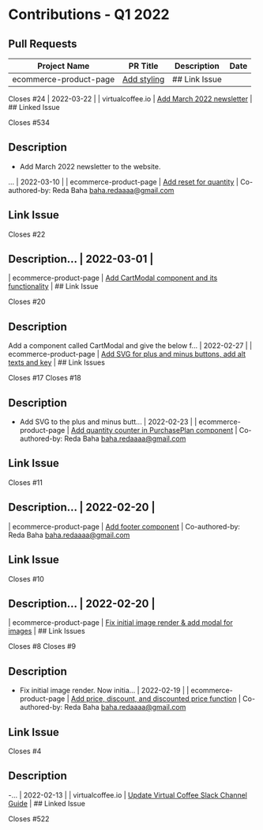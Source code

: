 # Contributions - Q1 2022

## Pull Requests

| Project Name | PR Title | Description | Date |
|---|---|---|---|
| ecommerce-product-page | [Add styling](https://github.com/adiati98/ecommerce-product-page/pull/25) | ## Link Issue  Closes #24  | 2022-03-22 |
| virtualcoffee.io | [Add March 2022 newsletter](https://github.com/Virtual-Coffee/virtualcoffee.io/pull/535) | ## Linked Issue  Closes #534   ## Description  - Add March 2022 newsletter to the website.  ... | 2022-03-10 |
| ecommerce-product-page | [Add reset for quantity](https://github.com/adiati98/ecommerce-product-page/pull/23) | Co-authored-by: Reda Baha <baha.redaaaa@gmail.com>  ## Link Issue  Closes #22   ## Description... | 2022-03-01 |
| ecommerce-product-page | [Add CartModal component and its functionality](https://github.com/adiati98/ecommerce-product-page/pull/21) | ## Link Issue  Closes #20  ## Description Add a component called CartModal and give the below f... | 2022-02-27 |
| ecommerce-product-page | [Add SVG for plus and minus buttons, add alt texts and key](https://github.com/adiati98/ecommerce-product-page/pull/19) | ## Link Issues  Closes #17  Closes #18   ## Description  - Add SVG to the plus and minus butt... | 2022-02-23 |
| ecommerce-product-page | [Add quantity counter in PurchasePlan component](https://github.com/adiati98/ecommerce-product-page/pull/15) | Co-authored-by: Reda Baha <baha.redaaaa@gmail.com>  ## Link Issue  Closes #11   ## Description... | 2022-02-20 |
| ecommerce-product-page | [Add footer component](https://github.com/adiati98/ecommerce-product-page/pull/14) | Co-authored-by: Reda Baha <baha.redaaaa@gmail.com>  ## Link Issue  Closes #10   ## Description... | 2022-02-20 |
| ecommerce-product-page | [Fix initial image render & add modal for images](https://github.com/adiati98/ecommerce-product-page/pull/13) | ## Link Issues  Closes #8  Closes #9   ## Description  - Fix initial image render. Now initia... | 2022-02-19 |
| ecommerce-product-page | [Add price, discount, and discounted price function](https://github.com/adiati98/ecommerce-product-page/pull/5) | Co-authored-by: Reda Baha <baha.redaaaa@gmail.com>  ## Link Issue Closes #4   ## Description -... | 2022-02-13 |
| virtualcoffee.io | [Update Virtual Coffee Slack Channel Guide](https://github.com/Virtual-Coffee/virtualcoffee.io/pull/523) | ## Linked Issue  Closes #522   <!--  If you have a pull request related to a current issue ple... | 2022-02-10 |
| virtualcoffee.io | [February 2022 newsletter](https://github.com/Virtual-Coffee/virtualcoffee.io/pull/520) | ## Linked Issue  Closes #519  <!--  If you have a pull request related to a current issue plea... | 2022-02-01 |
| virtualcoffee.io | [January 2022 newsletter](https://github.com/Virtual-Coffee/virtualcoffee.io/pull/504) | ## Linked Issue  Closes #503   <!--  If you have a pull request related to a current issue ple... | 2022-01-06 |
| podcast-transcripts | [Fix transcripts season 1 episode 0 & 4](https://github.com/Virtual-Coffee/podcast-transcripts/pull/13) | ## Linked Issue  Closes #12   ## Description  - Fix transcript podcast season 1 episode 0 & 4... | 2022-01-04 |
| ecommerce-product-page | [Add styling](https://github.com/adiati98/ecommerce-product-page/pull/25) | ## Link Issue  Closes #24  | 2022-03-22 |
| virtualcoffee.io | [Add March 2022 newsletter](https://github.com/Virtual-Coffee/virtualcoffee.io/pull/535) | ## Linked Issue  Closes #534   ## Description  - Add March 2022 newsletter to the website.  ... | 2022-03-10 |
| ecommerce-product-page | [Add reset for quantity](https://github.com/adiati98/ecommerce-product-page/pull/23) | Co-authored-by: Reda Baha <baha.redaaaa@gmail.com>  ## Link Issue  Closes #22   ## Description... | 2022-03-01 |
| ecommerce-product-page | [Add CartModal component and its functionality](https://github.com/adiati98/ecommerce-product-page/pull/21) | ## Link Issue  Closes #20  ## Description Add a component called CartModal and give the below f... | 2022-02-27 |
| ecommerce-product-page | [Add SVG for plus and minus buttons, add alt texts and key](https://github.com/adiati98/ecommerce-product-page/pull/19) | ## Link Issues  Closes #17  Closes #18   ## Description  - Add SVG to the plus and minus butt... | 2022-02-23 |
| ecommerce-product-page | [Add quantity counter in PurchasePlan component](https://github.com/adiati98/ecommerce-product-page/pull/15) | Co-authored-by: Reda Baha <baha.redaaaa@gmail.com>  ## Link Issue  Closes #11   ## Description... | 2022-02-20 |
| ecommerce-product-page | [Add footer component](https://github.com/adiati98/ecommerce-product-page/pull/14) | Co-authored-by: Reda Baha <baha.redaaaa@gmail.com>  ## Link Issue  Closes #10   ## Description... | 2022-02-20 |
| ecommerce-product-page | [Fix initial image render & add modal for images](https://github.com/adiati98/ecommerce-product-page/pull/13) | ## Link Issues  Closes #8  Closes #9   ## Description  - Fix initial image render. Now initia... | 2022-02-19 |
| ecommerce-product-page | [Add price, discount, and discounted price function](https://github.com/adiati98/ecommerce-product-page/pull/5) | Co-authored-by: Reda Baha <baha.redaaaa@gmail.com>  ## Link Issue Closes #4   ## Description -... | 2022-02-13 |
| virtualcoffee.io | [Update Virtual Coffee Slack Channel Guide](https://github.com/Virtual-Coffee/virtualcoffee.io/pull/523) | ## Linked Issue  Closes #522   <!--  If you have a pull request related to a current issue ple... | 2022-02-10 |
| virtualcoffee.io | [February 2022 newsletter](https://github.com/Virtual-Coffee/virtualcoffee.io/pull/520) | ## Linked Issue  Closes #519  <!--  If you have a pull request related to a current issue plea... | 2022-02-01 |
| virtualcoffee.io | [January 2022 newsletter](https://github.com/Virtual-Coffee/virtualcoffee.io/pull/504) | ## Linked Issue  Closes #503   <!--  If you have a pull request related to a current issue ple... | 2022-01-06 |
| podcast-transcripts | [Fix transcripts season 1 episode 0 & 4](https://github.com/Virtual-Coffee/podcast-transcripts/pull/13) | ## Linked Issue  Closes #12   ## Description  - Fix transcript podcast season 1 episode 0 & 4... | 2022-01-04 |
| ecommerce-product-page | [Add styling](https://github.com/adiati98/ecommerce-product-page/pull/25) | ## Link Issue  Closes #24  | 2022-03-22 |
| virtualcoffee.io | [Add March 2022 newsletter](https://github.com/Virtual-Coffee/virtualcoffee.io/pull/535) | ## Linked Issue  Closes #534   ## Description  - Add March 2022 newsletter to the website.  ... | 2022-03-10 |
| ecommerce-product-page | [Add reset for quantity](https://github.com/adiati98/ecommerce-product-page/pull/23) | Co-authored-by: Reda Baha <baha.redaaaa@gmail.com>  ## Link Issue  Closes #22   ## Description... | 2022-03-01 |
| ecommerce-product-page | [Add CartModal component and its functionality](https://github.com/adiati98/ecommerce-product-page/pull/21) | ## Link Issue  Closes #20  ## Description Add a component called CartModal and give the below f... | 2022-02-27 |
| ecommerce-product-page | [Add SVG for plus and minus buttons, add alt texts and key](https://github.com/adiati98/ecommerce-product-page/pull/19) | ## Link Issues  Closes #17  Closes #18   ## Description  - Add SVG to the plus and minus butt... | 2022-02-23 |
| ecommerce-product-page | [Add quantity counter in PurchasePlan component](https://github.com/adiati98/ecommerce-product-page/pull/15) | Co-authored-by: Reda Baha <baha.redaaaa@gmail.com>  ## Link Issue  Closes #11   ## Description... | 2022-02-20 |
| ecommerce-product-page | [Add footer component](https://github.com/adiati98/ecommerce-product-page/pull/14) | Co-authored-by: Reda Baha <baha.redaaaa@gmail.com>  ## Link Issue  Closes #10   ## Description... | 2022-02-20 |
| ecommerce-product-page | [Fix initial image render & add modal for images](https://github.com/adiati98/ecommerce-product-page/pull/13) | ## Link Issues  Closes #8  Closes #9   ## Description  - Fix initial image render. Now initia... | 2022-02-19 |
| ecommerce-product-page | [Add price, discount, and discounted price function](https://github.com/adiati98/ecommerce-product-page/pull/5) | Co-authored-by: Reda Baha <baha.redaaaa@gmail.com>  ## Link Issue Closes #4   ## Description -... | 2022-02-13 |
| virtualcoffee.io | [Update Virtual Coffee Slack Channel Guide](https://github.com/Virtual-Coffee/virtualcoffee.io/pull/523) | ## Linked Issue  Closes #522   <!--  If you have a pull request related to a current issue ple... | 2022-02-10 |
| virtualcoffee.io | [February 2022 newsletter](https://github.com/Virtual-Coffee/virtualcoffee.io/pull/520) | ## Linked Issue  Closes #519  <!--  If you have a pull request related to a current issue plea... | 2022-02-01 |
| virtualcoffee.io | [January 2022 newsletter](https://github.com/Virtual-Coffee/virtualcoffee.io/pull/504) | ## Linked Issue  Closes #503   <!--  If you have a pull request related to a current issue ple... | 2022-01-06 |
| podcast-transcripts | [Fix transcripts season 1 episode 0 & 4](https://github.com/Virtual-Coffee/podcast-transcripts/pull/13) | ## Linked Issue  Closes #12   ## Description  - Fix transcript podcast season 1 episode 0 & 4... | 2022-01-04 |
| ecommerce-product-page | [Add styling](https://github.com/adiati98/ecommerce-product-page/pull/25) | ## Link Issue  Closes #24  | 2022-03-22 |
| virtualcoffee.io | [Add March 2022 newsletter](https://github.com/Virtual-Coffee/virtualcoffee.io/pull/535) | ## Linked Issue  Closes #534   ## Description  - Add March 2022 newsletter to the website.  ... | 2022-03-10 |
| ecommerce-product-page | [Add reset for quantity](https://github.com/adiati98/ecommerce-product-page/pull/23) | Co-authored-by: Reda Baha <baha.redaaaa@gmail.com>  ## Link Issue  Closes #22   ## Description... | 2022-03-01 |
| ecommerce-product-page | [Add CartModal component and its functionality](https://github.com/adiati98/ecommerce-product-page/pull/21) | ## Link Issue  Closes #20  ## Description Add a component called CartModal and give the below f... | 2022-02-27 |
| ecommerce-product-page | [Add SVG for plus and minus buttons, add alt texts and key](https://github.com/adiati98/ecommerce-product-page/pull/19) | ## Link Issues  Closes #17  Closes #18   ## Description  - Add SVG to the plus and minus butt... | 2022-02-23 |
| ecommerce-product-page | [Add quantity counter in PurchasePlan component](https://github.com/adiati98/ecommerce-product-page/pull/15) | Co-authored-by: Reda Baha <baha.redaaaa@gmail.com>  ## Link Issue  Closes #11   ## Description... | 2022-02-20 |
| ecommerce-product-page | [Add footer component](https://github.com/adiati98/ecommerce-product-page/pull/14) | Co-authored-by: Reda Baha <baha.redaaaa@gmail.com>  ## Link Issue  Closes #10   ## Description... | 2022-02-20 |
| ecommerce-product-page | [Fix initial image render & add modal for images](https://github.com/adiati98/ecommerce-product-page/pull/13) | ## Link Issues  Closes #8  Closes #9   ## Description  - Fix initial image render. Now initia... | 2022-02-19 |
| ecommerce-product-page | [Add price, discount, and discounted price function](https://github.com/adiati98/ecommerce-product-page/pull/5) | Co-authored-by: Reda Baha <baha.redaaaa@gmail.com>  ## Link Issue Closes #4   ## Description -... | 2022-02-13 |
| virtualcoffee.io | [Update Virtual Coffee Slack Channel Guide](https://github.com/Virtual-Coffee/virtualcoffee.io/pull/523) | ## Linked Issue  Closes #522   <!--  If you have a pull request related to a current issue ple... | 2022-02-10 |
| virtualcoffee.io | [February 2022 newsletter](https://github.com/Virtual-Coffee/virtualcoffee.io/pull/520) | ## Linked Issue  Closes #519  <!--  If you have a pull request related to a current issue plea... | 2022-02-01 |
| virtualcoffee.io | [January 2022 newsletter](https://github.com/Virtual-Coffee/virtualcoffee.io/pull/504) | ## Linked Issue  Closes #503   <!--  If you have a pull request related to a current issue ple... | 2022-01-06 |
| podcast-transcripts | [Fix transcripts season 1 episode 0 & 4](https://github.com/Virtual-Coffee/podcast-transcripts/pull/13) | ## Linked Issue  Closes #12   ## Description  - Fix transcript podcast season 1 episode 0 & 4... | 2022-01-04 |
| ecommerce-product-page | [Add styling](https://github.com/adiati98/ecommerce-product-page/pull/25) | ## Link Issue  Closes #24  | 2022-03-22 |
| virtualcoffee.io | [Add March 2022 newsletter](https://github.com/Virtual-Coffee/virtualcoffee.io/pull/535) | ## Linked Issue  Closes #534   ## Description  - Add March 2022 newsletter to the website.  ... | 2022-03-10 |
| ecommerce-product-page | [Add reset for quantity](https://github.com/adiati98/ecommerce-product-page/pull/23) | Co-authored-by: Reda Baha <baha.redaaaa@gmail.com>  ## Link Issue  Closes #22   ## Description... | 2022-03-01 |
| ecommerce-product-page | [Add CartModal component and its functionality](https://github.com/adiati98/ecommerce-product-page/pull/21) | ## Link Issue  Closes #20  ## Description Add a component called CartModal and give the below f... | 2022-02-27 |
| ecommerce-product-page | [Add SVG for plus and minus buttons, add alt texts and key](https://github.com/adiati98/ecommerce-product-page/pull/19) | ## Link Issues  Closes #17  Closes #18   ## Description  - Add SVG to the plus and minus butt... | 2022-02-23 |
| ecommerce-product-page | [Add quantity counter in PurchasePlan component](https://github.com/adiati98/ecommerce-product-page/pull/15) | Co-authored-by: Reda Baha <baha.redaaaa@gmail.com>  ## Link Issue  Closes #11   ## Description... | 2022-02-20 |
| ecommerce-product-page | [Add footer component](https://github.com/adiati98/ecommerce-product-page/pull/14) | Co-authored-by: Reda Baha <baha.redaaaa@gmail.com>  ## Link Issue  Closes #10   ## Description... | 2022-02-20 |
| ecommerce-product-page | [Fix initial image render & add modal for images](https://github.com/adiati98/ecommerce-product-page/pull/13) | ## Link Issues  Closes #8  Closes #9   ## Description  - Fix initial image render. Now initia... | 2022-02-19 |
| ecommerce-product-page | [Add price, discount, and discounted price function](https://github.com/adiati98/ecommerce-product-page/pull/5) | Co-authored-by: Reda Baha <baha.redaaaa@gmail.com>  ## Link Issue Closes #4   ## Description -... | 2022-02-13 |
| virtualcoffee.io | [Update Virtual Coffee Slack Channel Guide](https://github.com/Virtual-Coffee/virtualcoffee.io/pull/523) | ## Linked Issue  Closes #522   <!--  If you have a pull request related to a current issue ple... | 2022-02-10 |
| virtualcoffee.io | [February 2022 newsletter](https://github.com/Virtual-Coffee/virtualcoffee.io/pull/520) | ## Linked Issue  Closes #519  <!--  If you have a pull request related to a current issue plea... | 2022-02-01 |
| virtualcoffee.io | [January 2022 newsletter](https://github.com/Virtual-Coffee/virtualcoffee.io/pull/504) | ## Linked Issue  Closes #503   <!--  If you have a pull request related to a current issue ple... | 2022-01-06 |
| podcast-transcripts | [Fix transcripts season 1 episode 0 & 4](https://github.com/Virtual-Coffee/podcast-transcripts/pull/13) | ## Linked Issue  Closes #12   ## Description  - Fix transcript podcast season 1 episode 0 & 4... | 2022-01-04 |
| ecommerce-product-page | [Add styling](https://github.com/adiati98/ecommerce-product-page/pull/25) | ## Link Issue  Closes #24  | 2022-03-22 |
| virtualcoffee.io | [Add March 2022 newsletter](https://github.com/Virtual-Coffee/virtualcoffee.io/pull/535) | ## Linked Issue  Closes #534   ## Description  - Add March 2022 newsletter to the website.  ... | 2022-03-10 |
| ecommerce-product-page | [Add reset for quantity](https://github.com/adiati98/ecommerce-product-page/pull/23) | Co-authored-by: Reda Baha <baha.redaaaa@gmail.com>  ## Link Issue  Closes #22   ## Description... | 2022-03-01 |
| ecommerce-product-page | [Add CartModal component and its functionality](https://github.com/adiati98/ecommerce-product-page/pull/21) | ## Link Issue  Closes #20  ## Description Add a component called CartModal and give the below f... | 2022-02-27 |
| ecommerce-product-page | [Add SVG for plus and minus buttons, add alt texts and key](https://github.com/adiati98/ecommerce-product-page/pull/19) | ## Link Issues  Closes #17  Closes #18   ## Description  - Add SVG to the plus and minus butt... | 2022-02-23 |
| ecommerce-product-page | [Add quantity counter in PurchasePlan component](https://github.com/adiati98/ecommerce-product-page/pull/15) | Co-authored-by: Reda Baha <baha.redaaaa@gmail.com>  ## Link Issue  Closes #11   ## Description... | 2022-02-20 |
| ecommerce-product-page | [Add footer component](https://github.com/adiati98/ecommerce-product-page/pull/14) | Co-authored-by: Reda Baha <baha.redaaaa@gmail.com>  ## Link Issue  Closes #10   ## Description... | 2022-02-20 |
| ecommerce-product-page | [Fix initial image render & add modal for images](https://github.com/adiati98/ecommerce-product-page/pull/13) | ## Link Issues  Closes #8  Closes #9   ## Description  - Fix initial image render. Now initia... | 2022-02-19 |
| ecommerce-product-page | [Add price, discount, and discounted price function](https://github.com/adiati98/ecommerce-product-page/pull/5) | Co-authored-by: Reda Baha <baha.redaaaa@gmail.com>  ## Link Issue Closes #4   ## Description -... | 2022-02-13 |
| virtualcoffee.io | [Update Virtual Coffee Slack Channel Guide](https://github.com/Virtual-Coffee/virtualcoffee.io/pull/523) | ## Linked Issue  Closes #522   <!--  If you have a pull request related to a current issue ple... | 2022-02-10 |
| virtualcoffee.io | [February 2022 newsletter](https://github.com/Virtual-Coffee/virtualcoffee.io/pull/520) | ## Linked Issue  Closes #519  <!--  If you have a pull request related to a current issue plea... | 2022-02-01 |
| virtualcoffee.io | [January 2022 newsletter](https://github.com/Virtual-Coffee/virtualcoffee.io/pull/504) | ## Linked Issue  Closes #503   <!--  If you have a pull request related to a current issue ple... | 2022-01-06 |
| podcast-transcripts | [Fix transcripts season 1 episode 0 & 4](https://github.com/Virtual-Coffee/podcast-transcripts/pull/13) | ## Linked Issue  Closes #12   ## Description  - Fix transcript podcast season 1 episode 0 & 4... | 2022-01-04 |
| ecommerce-product-page | [Add styling](https://github.com/adiati98/ecommerce-product-page/pull/25) | ## Link Issue  Closes #24  | 2022-03-22 |
| virtualcoffee.io | [Add March 2022 newsletter](https://github.com/Virtual-Coffee/virtualcoffee.io/pull/535) | ## Linked Issue  Closes #534   ## Description  - Add March 2022 newsletter to the website.  ... | 2022-03-10 |
| ecommerce-product-page | [Add reset for quantity](https://github.com/adiati98/ecommerce-product-page/pull/23) | Co-authored-by: Reda Baha <baha.redaaaa@gmail.com>  ## Link Issue  Closes #22   ## Description... | 2022-03-01 |
| ecommerce-product-page | [Add CartModal component and its functionality](https://github.com/adiati98/ecommerce-product-page/pull/21) | ## Link Issue  Closes #20  ## Description Add a component called CartModal and give the below f... | 2022-02-27 |
| ecommerce-product-page | [Add SVG for plus and minus buttons, add alt texts and key](https://github.com/adiati98/ecommerce-product-page/pull/19) | ## Link Issues  Closes #17  Closes #18   ## Description  - Add SVG to the plus and minus butt... | 2022-02-23 |
| ecommerce-product-page | [Add quantity counter in PurchasePlan component](https://github.com/adiati98/ecommerce-product-page/pull/15) | Co-authored-by: Reda Baha <baha.redaaaa@gmail.com>  ## Link Issue  Closes #11   ## Description... | 2022-02-20 |
| ecommerce-product-page | [Add footer component](https://github.com/adiati98/ecommerce-product-page/pull/14) | Co-authored-by: Reda Baha <baha.redaaaa@gmail.com>  ## Link Issue  Closes #10   ## Description... | 2022-02-20 |
| ecommerce-product-page | [Fix initial image render & add modal for images](https://github.com/adiati98/ecommerce-product-page/pull/13) | ## Link Issues  Closes #8  Closes #9   ## Description  - Fix initial image render. Now initia... | 2022-02-19 |
| ecommerce-product-page | [Add price, discount, and discounted price function](https://github.com/adiati98/ecommerce-product-page/pull/5) | Co-authored-by: Reda Baha <baha.redaaaa@gmail.com>  ## Link Issue Closes #4   ## Description -... | 2022-02-13 |
| virtualcoffee.io | [Update Virtual Coffee Slack Channel Guide](https://github.com/Virtual-Coffee/virtualcoffee.io/pull/523) | ## Linked Issue  Closes #522   <!--  If you have a pull request related to a current issue ple... | 2022-02-10 |
| virtualcoffee.io | [February 2022 newsletter](https://github.com/Virtual-Coffee/virtualcoffee.io/pull/520) | ## Linked Issue  Closes #519  <!--  If you have a pull request related to a current issue plea... | 2022-02-01 |
| virtualcoffee.io | [January 2022 newsletter](https://github.com/Virtual-Coffee/virtualcoffee.io/pull/504) | ## Linked Issue  Closes #503   <!--  If you have a pull request related to a current issue ple... | 2022-01-06 |
| podcast-transcripts | [Fix transcripts season 1 episode 0 & 4](https://github.com/Virtual-Coffee/podcast-transcripts/pull/13) | ## Linked Issue  Closes #12   ## Description  - Fix transcript podcast season 1 episode 0 & 4... | 2022-01-04 |

## Issues

| Project Name | PR Title | Description | Date |
|---|---|---|---|
| ecommerce-product-page | [Add styling for the app](https://github.com/adiati98/ecommerce-product-page/issues/24) | ## Acceptance Criteria  - Style the app according to the design.  ## Screenshots ![active-state... | 2022-03-22 |
| support | [Please invite me to the GitHub Community Organization](https://github.com/EddieHubCommunity/support/issues/3722) | ### Name  Ayu Adiati  ### Discord Username (if applicable)  _No response_  ### Additional Context  I... | 2022-03-16 |
| virtualcoffee.io | [Add March 2022 newsletter to site](https://github.com/Virtual-Coffee/virtualcoffee.io/issues/534) | ## Issue Context Every month, we try to get the newsletter up on the site within a week of sending ... | 2022-03-09 |
| ecommerce-product-page | [[Bug] — Deleting the data from the cart should reset the quantity counter as well](https://github.com/adiati98/ecommerce-product-page/issues/22) | ## Issue Description  When the user clicks the delete button in the cart, the purchased data is re... | 2022-02-27 |
| ecommerce-product-page | [Add cart modal](https://github.com/adiati98/ecommerce-product-page/issues/20) | ## Acceptance Criteria  - When the user clicks the chart icon on the navbar, a modal of cart conta... | 2022-02-25 |
| ecommerce-product-page | [Add key prop and alt texts to the product images ](https://github.com/adiati98/ecommerce-product-page/issues/18) | ## Problems  - The product images currently have no alt texts. - There is a warning on the browse... | 2022-02-23 |
| ecommerce-product-page | [Apply plus and minus SVG to the buttons of the quantity counter](https://github.com/adiati98/ecommerce-product-page/issues/17) | - According to the design, we should apply the plus and minus SVG to the quantity counter buttons. ... | 2022-02-23 |
| ecommerce-product-page | [Add close button and arrows for slide to the image modal](https://github.com/adiati98/ecommerce-product-page/issues/12) | ## Acceptance Criteria  - Image modal will have an X button to close. - Image modal needs to have... | 2022-02-19 |
| ecommerce-product-page | [Add modal for images](https://github.com/adiati98/ecommerce-product-page/issues/9) | ## Acceptance Criteria  - When the user clicks on the big image at the `ProductPage`, a modal with... | 2022-02-18 |
| ecommerce-product-page | [Initial state image is not rendered](https://github.com/adiati98/ecommerce-product-page/issues/8) | ## Issue Description  At first render, `product1` should be rendered as the initial state. Instea... | 2022-02-18 |
| ecommerce-product-page | [Add price and discount to ProductDetail ](https://github.com/adiati98/ecommerce-product-page/issues/4) | ## Acceptance Criteria - Show price, discount, and discounted price to the page.  ### Notes: - C... | 2022-02-13 |
| virtualcoffee.io | [Update Virtual Coffee Slack Channel Guide](https://github.com/Virtual-Coffee/virtualcoffee.io/issues/522) | ### Is there an existing issue for this?  - [X] I have searched the existing issues  ### Type of Cha... | 2022-02-10 |
| virtualcoffee.io | [Add February 2022 newsletter to site](https://github.com/Virtual-Coffee/virtualcoffee.io/issues/519) | ## Issue Context  Every month, we try to get the newsletter up on the site within a week of sendin... | 2022-02-01 |
| virtualcoffee.io | [Add January 2022 newsletter to site](https://github.com/Virtual-Coffee/virtualcoffee.io/issues/503) | ## Issue Context  Every month, we try to get the newsletter up on the site within a week of sendin... | 2022-01-05 |
| podcast-transcripts | [Fix transcript season 1 episode 0 and 4 ](https://github.com/Virtual-Coffee/podcast-transcripts/issues/12) | ## Issue Context  We need to fix the transcripts to be consistent by following the guidelines. | 2022-01-04 |
| ecommerce-product-page | [Add styling for the app](https://github.com/adiati98/ecommerce-product-page/issues/24) | ## Acceptance Criteria  - Style the app according to the design.  ## Screenshots ![active-state... | 2022-03-22 |
| support | [Please invite me to the GitHub Community Organization](https://github.com/EddieHubCommunity/support/issues/3722) | ### Name  Ayu Adiati  ### Discord Username (if applicable)  _No response_  ### Additional Context  I... | 2022-03-16 |
| virtualcoffee.io | [Add March 2022 newsletter to site](https://github.com/Virtual-Coffee/virtualcoffee.io/issues/534) | ## Issue Context Every month, we try to get the newsletter up on the site within a week of sending ... | 2022-03-09 |
| ecommerce-product-page | [[Bug] — Deleting the data from the cart should reset the quantity counter as well](https://github.com/adiati98/ecommerce-product-page/issues/22) | ## Issue Description  When the user clicks the delete button in the cart, the purchased data is re... | 2022-02-27 |
| ecommerce-product-page | [Add cart modal](https://github.com/adiati98/ecommerce-product-page/issues/20) | ## Acceptance Criteria  - When the user clicks the chart icon on the navbar, a modal of cart conta... | 2022-02-25 |
| ecommerce-product-page | [Add key prop and alt texts to the product images ](https://github.com/adiati98/ecommerce-product-page/issues/18) | ## Problems  - The product images currently have no alt texts. - There is a warning on the browse... | 2022-02-23 |
| ecommerce-product-page | [Apply plus and minus SVG to the buttons of the quantity counter](https://github.com/adiati98/ecommerce-product-page/issues/17) | - According to the design, we should apply the plus and minus SVG to the quantity counter buttons. ... | 2022-02-23 |
| ecommerce-product-page | [Add close button and arrows for slide to the image modal](https://github.com/adiati98/ecommerce-product-page/issues/12) | ## Acceptance Criteria  - Image modal will have an X button to close. - Image modal needs to have... | 2022-02-19 |
| ecommerce-product-page | [Add modal for images](https://github.com/adiati98/ecommerce-product-page/issues/9) | ## Acceptance Criteria  - When the user clicks on the big image at the `ProductPage`, a modal with... | 2022-02-18 |
| ecommerce-product-page | [Initial state image is not rendered](https://github.com/adiati98/ecommerce-product-page/issues/8) | ## Issue Description  At first render, `product1` should be rendered as the initial state. Instea... | 2022-02-18 |
| ecommerce-product-page | [Add price and discount to ProductDetail ](https://github.com/adiati98/ecommerce-product-page/issues/4) | ## Acceptance Criteria - Show price, discount, and discounted price to the page.  ### Notes: - C... | 2022-02-13 |
| virtualcoffee.io | [Update Virtual Coffee Slack Channel Guide](https://github.com/Virtual-Coffee/virtualcoffee.io/issues/522) | ### Is there an existing issue for this?  - [X] I have searched the existing issues  ### Type of Cha... | 2022-02-10 |
| virtualcoffee.io | [Add February 2022 newsletter to site](https://github.com/Virtual-Coffee/virtualcoffee.io/issues/519) | ## Issue Context  Every month, we try to get the newsletter up on the site within a week of sendin... | 2022-02-01 |
| virtualcoffee.io | [Add January 2022 newsletter to site](https://github.com/Virtual-Coffee/virtualcoffee.io/issues/503) | ## Issue Context  Every month, we try to get the newsletter up on the site within a week of sendin... | 2022-01-05 |
| podcast-transcripts | [Fix transcript season 1 episode 0 and 4 ](https://github.com/Virtual-Coffee/podcast-transcripts/issues/12) | ## Issue Context  We need to fix the transcripts to be consistent by following the guidelines. | 2022-01-04 |
| ecommerce-product-page | [Add styling for the app](https://github.com/adiati98/ecommerce-product-page/issues/24) | ## Acceptance Criteria  - Style the app according to the design.  ## Screenshots ![active-state... | 2022-03-22 |
| support | [Please invite me to the GitHub Community Organization](https://github.com/EddieHubCommunity/support/issues/3722) | ### Name  Ayu Adiati  ### Discord Username (if applicable)  _No response_  ### Additional Context  I... | 2022-03-16 |
| virtualcoffee.io | [Add March 2022 newsletter to site](https://github.com/Virtual-Coffee/virtualcoffee.io/issues/534) | ## Issue Context Every month, we try to get the newsletter up on the site within a week of sending ... | 2022-03-09 |
| ecommerce-product-page | [[Bug] — Deleting the data from the cart should reset the quantity counter as well](https://github.com/adiati98/ecommerce-product-page/issues/22) | ## Issue Description  When the user clicks the delete button in the cart, the purchased data is re... | 2022-02-27 |
| ecommerce-product-page | [Add cart modal](https://github.com/adiati98/ecommerce-product-page/issues/20) | ## Acceptance Criteria  - When the user clicks the chart icon on the navbar, a modal of cart conta... | 2022-02-25 |
| ecommerce-product-page | [Add key prop and alt texts to the product images ](https://github.com/adiati98/ecommerce-product-page/issues/18) | ## Problems  - The product images currently have no alt texts. - There is a warning on the browse... | 2022-02-23 |
| ecommerce-product-page | [Apply plus and minus SVG to the buttons of the quantity counter](https://github.com/adiati98/ecommerce-product-page/issues/17) | - According to the design, we should apply the plus and minus SVG to the quantity counter buttons. ... | 2022-02-23 |
| ecommerce-product-page | [Add close button and arrows for slide to the image modal](https://github.com/adiati98/ecommerce-product-page/issues/12) | ## Acceptance Criteria  - Image modal will have an X button to close. - Image modal needs to have... | 2022-02-19 |
| ecommerce-product-page | [Add modal for images](https://github.com/adiati98/ecommerce-product-page/issues/9) | ## Acceptance Criteria  - When the user clicks on the big image at the `ProductPage`, a modal with... | 2022-02-18 |
| ecommerce-product-page | [Initial state image is not rendered](https://github.com/adiati98/ecommerce-product-page/issues/8) | ## Issue Description  At first render, `product1` should be rendered as the initial state. Instea... | 2022-02-18 |
| ecommerce-product-page | [Add price and discount to ProductDetail ](https://github.com/adiati98/ecommerce-product-page/issues/4) | ## Acceptance Criteria - Show price, discount, and discounted price to the page.  ### Notes: - C... | 2022-02-13 |
| virtualcoffee.io | [Update Virtual Coffee Slack Channel Guide](https://github.com/Virtual-Coffee/virtualcoffee.io/issues/522) | ### Is there an existing issue for this?  - [X] I have searched the existing issues  ### Type of Cha... | 2022-02-10 |
| virtualcoffee.io | [Add February 2022 newsletter to site](https://github.com/Virtual-Coffee/virtualcoffee.io/issues/519) | ## Issue Context  Every month, we try to get the newsletter up on the site within a week of sendin... | 2022-02-01 |
| virtualcoffee.io | [Add January 2022 newsletter to site](https://github.com/Virtual-Coffee/virtualcoffee.io/issues/503) | ## Issue Context  Every month, we try to get the newsletter up on the site within a week of sendin... | 2022-01-05 |
| podcast-transcripts | [Fix transcript season 1 episode 0 and 4 ](https://github.com/Virtual-Coffee/podcast-transcripts/issues/12) | ## Issue Context  We need to fix the transcripts to be consistent by following the guidelines. | 2022-01-04 |
| ecommerce-product-page | [Add styling for the app](https://github.com/adiati98/ecommerce-product-page/issues/24) | ## Acceptance Criteria  - Style the app according to the design.  ## Screenshots ![active-state... | 2022-03-22 |
| support | [Please invite me to the GitHub Community Organization](https://github.com/EddieHubCommunity/support/issues/3722) | ### Name  Ayu Adiati  ### Discord Username (if applicable)  _No response_  ### Additional Context  I... | 2022-03-16 |
| virtualcoffee.io | [Add March 2022 newsletter to site](https://github.com/Virtual-Coffee/virtualcoffee.io/issues/534) | ## Issue Context Every month, we try to get the newsletter up on the site within a week of sending ... | 2022-03-09 |
| ecommerce-product-page | [[Bug] — Deleting the data from the cart should reset the quantity counter as well](https://github.com/adiati98/ecommerce-product-page/issues/22) | ## Issue Description  When the user clicks the delete button in the cart, the purchased data is re... | 2022-02-27 |
| ecommerce-product-page | [Add cart modal](https://github.com/adiati98/ecommerce-product-page/issues/20) | ## Acceptance Criteria  - When the user clicks the chart icon on the navbar, a modal of cart conta... | 2022-02-25 |
| ecommerce-product-page | [Add key prop and alt texts to the product images ](https://github.com/adiati98/ecommerce-product-page/issues/18) | ## Problems  - The product images currently have no alt texts. - There is a warning on the browse... | 2022-02-23 |
| ecommerce-product-page | [Apply plus and minus SVG to the buttons of the quantity counter](https://github.com/adiati98/ecommerce-product-page/issues/17) | - According to the design, we should apply the plus and minus SVG to the quantity counter buttons. ... | 2022-02-23 |
| ecommerce-product-page | [Add close button and arrows for slide to the image modal](https://github.com/adiati98/ecommerce-product-page/issues/12) | ## Acceptance Criteria  - Image modal will have an X button to close. - Image modal needs to have... | 2022-02-19 |
| ecommerce-product-page | [Add modal for images](https://github.com/adiati98/ecommerce-product-page/issues/9) | ## Acceptance Criteria  - When the user clicks on the big image at the `ProductPage`, a modal with... | 2022-02-18 |
| ecommerce-product-page | [Initial state image is not rendered](https://github.com/adiati98/ecommerce-product-page/issues/8) | ## Issue Description  At first render, `product1` should be rendered as the initial state. Instea... | 2022-02-18 |
| ecommerce-product-page | [Add price and discount to ProductDetail ](https://github.com/adiati98/ecommerce-product-page/issues/4) | ## Acceptance Criteria - Show price, discount, and discounted price to the page.  ### Notes: - C... | 2022-02-13 |
| virtualcoffee.io | [Update Virtual Coffee Slack Channel Guide](https://github.com/Virtual-Coffee/virtualcoffee.io/issues/522) | ### Is there an existing issue for this?  - [X] I have searched the existing issues  ### Type of Cha... | 2022-02-10 |
| virtualcoffee.io | [Add February 2022 newsletter to site](https://github.com/Virtual-Coffee/virtualcoffee.io/issues/519) | ## Issue Context  Every month, we try to get the newsletter up on the site within a week of sendin... | 2022-02-01 |
| virtualcoffee.io | [Add January 2022 newsletter to site](https://github.com/Virtual-Coffee/virtualcoffee.io/issues/503) | ## Issue Context  Every month, we try to get the newsletter up on the site within a week of sendin... | 2022-01-05 |
| podcast-transcripts | [Fix transcript season 1 episode 0 and 4 ](https://github.com/Virtual-Coffee/podcast-transcripts/issues/12) | ## Issue Context  We need to fix the transcripts to be consistent by following the guidelines. | 2022-01-04 |
| ecommerce-product-page | [Add styling for the app](https://github.com/adiati98/ecommerce-product-page/issues/24) | ## Acceptance Criteria  - Style the app according to the design.  ## Screenshots ![active-state... | 2022-03-22 |
| support | [Please invite me to the GitHub Community Organization](https://github.com/EddieHubCommunity/support/issues/3722) | ### Name  Ayu Adiati  ### Discord Username (if applicable)  _No response_  ### Additional Context  I... | 2022-03-16 |
| virtualcoffee.io | [Add March 2022 newsletter to site](https://github.com/Virtual-Coffee/virtualcoffee.io/issues/534) | ## Issue Context Every month, we try to get the newsletter up on the site within a week of sending ... | 2022-03-09 |
| ecommerce-product-page | [[Bug] — Deleting the data from the cart should reset the quantity counter as well](https://github.com/adiati98/ecommerce-product-page/issues/22) | ## Issue Description  When the user clicks the delete button in the cart, the purchased data is re... | 2022-02-27 |
| ecommerce-product-page | [Add cart modal](https://github.com/adiati98/ecommerce-product-page/issues/20) | ## Acceptance Criteria  - When the user clicks the chart icon on the navbar, a modal of cart conta... | 2022-02-25 |
| ecommerce-product-page | [Add key prop and alt texts to the product images ](https://github.com/adiati98/ecommerce-product-page/issues/18) | ## Problems  - The product images currently have no alt texts. - There is a warning on the browse... | 2022-02-23 |
| ecommerce-product-page | [Apply plus and minus SVG to the buttons of the quantity counter](https://github.com/adiati98/ecommerce-product-page/issues/17) | - According to the design, we should apply the plus and minus SVG to the quantity counter buttons. ... | 2022-02-23 |
| ecommerce-product-page | [Add close button and arrows for slide to the image modal](https://github.com/adiati98/ecommerce-product-page/issues/12) | ## Acceptance Criteria  - Image modal will have an X button to close. - Image modal needs to have... | 2022-02-19 |
| ecommerce-product-page | [Add modal for images](https://github.com/adiati98/ecommerce-product-page/issues/9) | ## Acceptance Criteria  - When the user clicks on the big image at the `ProductPage`, a modal with... | 2022-02-18 |
| ecommerce-product-page | [Initial state image is not rendered](https://github.com/adiati98/ecommerce-product-page/issues/8) | ## Issue Description  At first render, `product1` should be rendered as the initial state. Instea... | 2022-02-18 |
| ecommerce-product-page | [Add price and discount to ProductDetail ](https://github.com/adiati98/ecommerce-product-page/issues/4) | ## Acceptance Criteria - Show price, discount, and discounted price to the page.  ### Notes: - C... | 2022-02-13 |
| virtualcoffee.io | [Update Virtual Coffee Slack Channel Guide](https://github.com/Virtual-Coffee/virtualcoffee.io/issues/522) | ### Is there an existing issue for this?  - [X] I have searched the existing issues  ### Type of Cha... | 2022-02-10 |
| virtualcoffee.io | [Add February 2022 newsletter to site](https://github.com/Virtual-Coffee/virtualcoffee.io/issues/519) | ## Issue Context  Every month, we try to get the newsletter up on the site within a week of sendin... | 2022-02-01 |
| virtualcoffee.io | [Add January 2022 newsletter to site](https://github.com/Virtual-Coffee/virtualcoffee.io/issues/503) | ## Issue Context  Every month, we try to get the newsletter up on the site within a week of sendin... | 2022-01-05 |
| podcast-transcripts | [Fix transcript season 1 episode 0 and 4 ](https://github.com/Virtual-Coffee/podcast-transcripts/issues/12) | ## Issue Context  We need to fix the transcripts to be consistent by following the guidelines. | 2022-01-04 |
| ecommerce-product-page | [Add styling for the app](https://github.com/adiati98/ecommerce-product-page/issues/24) | ## Acceptance Criteria  - Style the app according to the design.  ## Screenshots ![active-state... | 2022-03-22 |
| support | [Please invite me to the GitHub Community Organization](https://github.com/EddieHubCommunity/support/issues/3722) | ### Name  Ayu Adiati  ### Discord Username (if applicable)  _No response_  ### Additional Context  I... | 2022-03-16 |
| virtualcoffee.io | [Add March 2022 newsletter to site](https://github.com/Virtual-Coffee/virtualcoffee.io/issues/534) | ## Issue Context Every month, we try to get the newsletter up on the site within a week of sending ... | 2022-03-09 |
| ecommerce-product-page | [[Bug] — Deleting the data from the cart should reset the quantity counter as well](https://github.com/adiati98/ecommerce-product-page/issues/22) | ## Issue Description  When the user clicks the delete button in the cart, the purchased data is re... | 2022-02-27 |
| ecommerce-product-page | [Add cart modal](https://github.com/adiati98/ecommerce-product-page/issues/20) | ## Acceptance Criteria  - When the user clicks the chart icon on the navbar, a modal of cart conta... | 2022-02-25 |
| ecommerce-product-page | [Add key prop and alt texts to the product images ](https://github.com/adiati98/ecommerce-product-page/issues/18) | ## Problems  - The product images currently have no alt texts. - There is a warning on the browse... | 2022-02-23 |
| ecommerce-product-page | [Apply plus and minus SVG to the buttons of the quantity counter](https://github.com/adiati98/ecommerce-product-page/issues/17) | - According to the design, we should apply the plus and minus SVG to the quantity counter buttons. ... | 2022-02-23 |
| ecommerce-product-page | [Add close button and arrows for slide to the image modal](https://github.com/adiati98/ecommerce-product-page/issues/12) | ## Acceptance Criteria  - Image modal will have an X button to close. - Image modal needs to have... | 2022-02-19 |
| ecommerce-product-page | [Add modal for images](https://github.com/adiati98/ecommerce-product-page/issues/9) | ## Acceptance Criteria  - When the user clicks on the big image at the `ProductPage`, a modal with... | 2022-02-18 |
| ecommerce-product-page | [Initial state image is not rendered](https://github.com/adiati98/ecommerce-product-page/issues/8) | ## Issue Description  At first render, `product1` should be rendered as the initial state. Instea... | 2022-02-18 |
| ecommerce-product-page | [Add price and discount to ProductDetail ](https://github.com/adiati98/ecommerce-product-page/issues/4) | ## Acceptance Criteria - Show price, discount, and discounted price to the page.  ### Notes: - C... | 2022-02-13 |
| virtualcoffee.io | [Update Virtual Coffee Slack Channel Guide](https://github.com/Virtual-Coffee/virtualcoffee.io/issues/522) | ### Is there an existing issue for this?  - [X] I have searched the existing issues  ### Type of Cha... | 2022-02-10 |
| virtualcoffee.io | [Add February 2022 newsletter to site](https://github.com/Virtual-Coffee/virtualcoffee.io/issues/519) | ## Issue Context  Every month, we try to get the newsletter up on the site within a week of sendin... | 2022-02-01 |
| virtualcoffee.io | [Add January 2022 newsletter to site](https://github.com/Virtual-Coffee/virtualcoffee.io/issues/503) | ## Issue Context  Every month, we try to get the newsletter up on the site within a week of sendin... | 2022-01-05 |
| podcast-transcripts | [Fix transcript season 1 episode 0 and 4 ](https://github.com/Virtual-Coffee/podcast-transcripts/issues/12) | ## Issue Context  We need to fix the transcripts to be consistent by following the guidelines. | 2022-01-04 |
| ecommerce-product-page | [Add styling for the app](https://github.com/adiati98/ecommerce-product-page/issues/24) | ## Acceptance Criteria  - Style the app according to the design.  ## Screenshots ![active-state... | 2022-03-22 |
| support | [Please invite me to the GitHub Community Organization](https://github.com/EddieHubCommunity/support/issues/3722) | ### Name  Ayu Adiati  ### Discord Username (if applicable)  _No response_  ### Additional Context  I... | 2022-03-16 |
| virtualcoffee.io | [Add March 2022 newsletter to site](https://github.com/Virtual-Coffee/virtualcoffee.io/issues/534) | ## Issue Context Every month, we try to get the newsletter up on the site within a week of sending ... | 2022-03-09 |
| ecommerce-product-page | [[Bug] — Deleting the data from the cart should reset the quantity counter as well](https://github.com/adiati98/ecommerce-product-page/issues/22) | ## Issue Description  When the user clicks the delete button in the cart, the purchased data is re... | 2022-02-27 |
| ecommerce-product-page | [Add cart modal](https://github.com/adiati98/ecommerce-product-page/issues/20) | ## Acceptance Criteria  - When the user clicks the chart icon on the navbar, a modal of cart conta... | 2022-02-25 |
| ecommerce-product-page | [Add key prop and alt texts to the product images ](https://github.com/adiati98/ecommerce-product-page/issues/18) | ## Problems  - The product images currently have no alt texts. - There is a warning on the browse... | 2022-02-23 |
| ecommerce-product-page | [Apply plus and minus SVG to the buttons of the quantity counter](https://github.com/adiati98/ecommerce-product-page/issues/17) | - According to the design, we should apply the plus and minus SVG to the quantity counter buttons. ... | 2022-02-23 |
| ecommerce-product-page | [Add close button and arrows for slide to the image modal](https://github.com/adiati98/ecommerce-product-page/issues/12) | ## Acceptance Criteria  - Image modal will have an X button to close. - Image modal needs to have... | 2022-02-19 |
| ecommerce-product-page | [Add modal for images](https://github.com/adiati98/ecommerce-product-page/issues/9) | ## Acceptance Criteria  - When the user clicks on the big image at the `ProductPage`, a modal with... | 2022-02-18 |
| ecommerce-product-page | [Initial state image is not rendered](https://github.com/adiati98/ecommerce-product-page/issues/8) | ## Issue Description  At first render, `product1` should be rendered as the initial state. Instea... | 2022-02-18 |
| ecommerce-product-page | [Add price and discount to ProductDetail ](https://github.com/adiati98/ecommerce-product-page/issues/4) | ## Acceptance Criteria - Show price, discount, and discounted price to the page.  ### Notes: - C... | 2022-02-13 |
| virtualcoffee.io | [Update Virtual Coffee Slack Channel Guide](https://github.com/Virtual-Coffee/virtualcoffee.io/issues/522) | ### Is there an existing issue for this?  - [X] I have searched the existing issues  ### Type of Cha... | 2022-02-10 |
| virtualcoffee.io | [Add February 2022 newsletter to site](https://github.com/Virtual-Coffee/virtualcoffee.io/issues/519) | ## Issue Context  Every month, we try to get the newsletter up on the site within a week of sendin... | 2022-02-01 |
| virtualcoffee.io | [Add January 2022 newsletter to site](https://github.com/Virtual-Coffee/virtualcoffee.io/issues/503) | ## Issue Context  Every month, we try to get the newsletter up on the site within a week of sendin... | 2022-01-05 |
| podcast-transcripts | [Fix transcript season 1 episode 0 and 4 ](https://github.com/Virtual-Coffee/podcast-transcripts/issues/12) | ## Issue Context  We need to fix the transcripts to be consistent by following the guidelines. | 2022-01-04 |

## Triaged Issues

| Project Name | PR Title | Description | Date |
|---|---|---|---|
| virtualcoffee.io | [Add March 2022 newsletter to site](https://github.com/Virtual-Coffee/virtualcoffee.io/issues/534) | ## Issue Context Every month, we try to get the newsletter up on the site within a week of sending ... | 2022-03-10 |
| ecommerce-product-page | [Add cart modal](https://github.com/adiati98/ecommerce-product-page/issues/20) | ## Acceptance Criteria  - When the user clicks the chart icon on the navbar, a modal of cart conta... | 2022-02-28 |
| ecommerce-product-page | [Add key prop and alt texts to the product images ](https://github.com/adiati98/ecommerce-product-page/issues/18) | ## Problems  - The product images currently have no alt texts. - There is a warning on the browse... | 2022-02-24 |
| ecommerce-product-page | [Apply plus and minus SVG to the buttons of the quantity counter](https://github.com/adiati98/ecommerce-product-page/issues/17) | - According to the design, we should apply the plus and minus SVG to the quantity counter buttons. ... | 2022-02-24 |
| ecommerce-product-page | [Add modal for images](https://github.com/adiati98/ecommerce-product-page/issues/9) | ## Acceptance Criteria  - When the user clicks on the big image at the `ProductPage`, a modal with... | 2022-02-20 |
| virtualcoffee.io | [Add February 2022 newsletter to site](https://github.com/Virtual-Coffee/virtualcoffee.io/issues/519) | ## Issue Context  Every month, we try to get the newsletter up on the site within a week of sendin... | 2022-02-03 |
| virtualcoffee.io | [Add January 2022 newsletter to site](https://github.com/Virtual-Coffee/virtualcoffee.io/issues/503) | ## Issue Context  Every month, we try to get the newsletter up on the site within a week of sendin... | 2022-01-18 |
| virtualcoffee.io | [Update Virtual Coffee's Slack Channel Guide](https://github.com/Virtual-Coffee/virtualcoffee.io/issues/497) | ### Is there an existing issue for this?  - [X] I have searched the existing issues  ### Type of Cha... | 2022-01-04 |
| virtualcoffee.io | [The link of Code of Conduct and Our Members navigate to About Virtual Coffee page ](https://github.com/Virtual-Coffee/virtualcoffee.io/issues/491) | ### Is there an existing issue for this?  - [X] I have searched the existing issues  ### What happen... | 2022-01-04 |
| virtualcoffee.io | [Edit podcasts' transcriptions](https://github.com/Virtual-Coffee/virtualcoffee.io/issues/485) | ### Is there an existing issue for this?  - [X] I have searched the existing issues  ### Type of... | 2022-02-04 |
| virtualcoffee.io | [Add March 2022 newsletter to site](https://github.com/Virtual-Coffee/virtualcoffee.io/issues/534) | ## Issue Context Every month, we try to get the newsletter up on the site within a week of sending ... | 2022-03-10 |
| ecommerce-product-page | [Add cart modal](https://github.com/adiati98/ecommerce-product-page/issues/20) | ## Acceptance Criteria  - When the user clicks the chart icon on the navbar, a modal of cart conta... | 2022-02-28 |
| ecommerce-product-page | [Add key prop and alt texts to the product images ](https://github.com/adiati98/ecommerce-product-page/issues/18) | ## Problems  - The product images currently have no alt texts. - There is a warning on the browse... | 2022-02-24 |
| ecommerce-product-page | [Apply plus and minus SVG to the buttons of the quantity counter](https://github.com/adiati98/ecommerce-product-page/issues/17) | - According to the design, we should apply the plus and minus SVG to the quantity counter buttons. ... | 2022-02-24 |
| ecommerce-product-page | [Add modal for images](https://github.com/adiati98/ecommerce-product-page/issues/9) | ## Acceptance Criteria  - When the user clicks on the big image at the `ProductPage`, a modal with... | 2022-02-20 |
| virtualcoffee.io | [Add February 2022 newsletter to site](https://github.com/Virtual-Coffee/virtualcoffee.io/issues/519) | ## Issue Context  Every month, we try to get the newsletter up on the site within a week of sendin... | 2022-02-03 |
| virtualcoffee.io | [Add January 2022 newsletter to site](https://github.com/Virtual-Coffee/virtualcoffee.io/issues/503) | ## Issue Context  Every month, we try to get the newsletter up on the site within a week of sendin... | 2022-01-18 |
| virtualcoffee.io | [Update Virtual Coffee's Slack Channel Guide](https://github.com/Virtual-Coffee/virtualcoffee.io/issues/497) | ### Is there an existing issue for this?  - [X] I have searched the existing issues  ### Type of Cha... | 2022-01-04 |
| virtualcoffee.io | [The link of Code of Conduct and Our Members navigate to About Virtual Coffee page ](https://github.com/Virtual-Coffee/virtualcoffee.io/issues/491) | ### Is there an existing issue for this?  - [X] I have searched the existing issues  ### What happen... | 2022-01-04 |
| virtualcoffee.io | [Edit podcasts' transcriptions](https://github.com/Virtual-Coffee/virtualcoffee.io/issues/485) | ### Is there an existing issue for this?  - [X] I have searched the existing issues  ### Type of... | 2022-02-04 |
| virtualcoffee.io | [Add March 2022 newsletter to site](https://github.com/Virtual-Coffee/virtualcoffee.io/issues/534) | ## Issue Context Every month, we try to get the newsletter up on the site within a week of sending ... | 2022-03-10 |
| ecommerce-product-page | [Add cart modal](https://github.com/adiati98/ecommerce-product-page/issues/20) | ## Acceptance Criteria  - When the user clicks the chart icon on the navbar, a modal of cart conta... | 2022-02-28 |
| ecommerce-product-page | [Add key prop and alt texts to the product images ](https://github.com/adiati98/ecommerce-product-page/issues/18) | ## Problems  - The product images currently have no alt texts. - There is a warning on the browse... | 2022-02-24 |
| ecommerce-product-page | [Apply plus and minus SVG to the buttons of the quantity counter](https://github.com/adiati98/ecommerce-product-page/issues/17) | - According to the design, we should apply the plus and minus SVG to the quantity counter buttons. ... | 2022-02-24 |
| ecommerce-product-page | [Add modal for images](https://github.com/adiati98/ecommerce-product-page/issues/9) | ## Acceptance Criteria  - When the user clicks on the big image at the `ProductPage`, a modal with... | 2022-02-20 |
| virtualcoffee.io | [Add February 2022 newsletter to site](https://github.com/Virtual-Coffee/virtualcoffee.io/issues/519) | ## Issue Context  Every month, we try to get the newsletter up on the site within a week of sendin... | 2022-02-03 |
| virtualcoffee.io | [Add January 2022 newsletter to site](https://github.com/Virtual-Coffee/virtualcoffee.io/issues/503) | ## Issue Context  Every month, we try to get the newsletter up on the site within a week of sendin... | 2022-01-18 |
| virtualcoffee.io | [Update Virtual Coffee's Slack Channel Guide](https://github.com/Virtual-Coffee/virtualcoffee.io/issues/497) | ### Is there an existing issue for this?  - [X] I have searched the existing issues  ### Type of Cha... | 2022-01-04 |
| virtualcoffee.io | [The link of Code of Conduct and Our Members navigate to About Virtual Coffee page ](https://github.com/Virtual-Coffee/virtualcoffee.io/issues/491) | ### Is there an existing issue for this?  - [X] I have searched the existing issues  ### What happen... | 2022-01-04 |
| virtualcoffee.io | [Edit podcasts' transcriptions](https://github.com/Virtual-Coffee/virtualcoffee.io/issues/485) | ### Is there an existing issue for this?  - [X] I have searched the existing issues  ### Type of... | 2022-02-04 |
| virtualcoffee.io | [Add March 2022 newsletter to site](https://github.com/Virtual-Coffee/virtualcoffee.io/issues/534) | ## Issue Context Every month, we try to get the newsletter up on the site within a week of sending ... | 2022-03-10 |
| ecommerce-product-page | [Add cart modal](https://github.com/adiati98/ecommerce-product-page/issues/20) | ## Acceptance Criteria  - When the user clicks the chart icon on the navbar, a modal of cart conta... | 2022-02-28 |
| ecommerce-product-page | [Add key prop and alt texts to the product images ](https://github.com/adiati98/ecommerce-product-page/issues/18) | ## Problems  - The product images currently have no alt texts. - There is a warning on the browse... | 2022-02-24 |
| ecommerce-product-page | [Apply plus and minus SVG to the buttons of the quantity counter](https://github.com/adiati98/ecommerce-product-page/issues/17) | - According to the design, we should apply the plus and minus SVG to the quantity counter buttons. ... | 2022-02-24 |
| ecommerce-product-page | [Add modal for images](https://github.com/adiati98/ecommerce-product-page/issues/9) | ## Acceptance Criteria  - When the user clicks on the big image at the `ProductPage`, a modal with... | 2022-02-20 |
| virtualcoffee.io | [Add February 2022 newsletter to site](https://github.com/Virtual-Coffee/virtualcoffee.io/issues/519) | ## Issue Context  Every month, we try to get the newsletter up on the site within a week of sendin... | 2022-02-03 |
| virtualcoffee.io | [Add January 2022 newsletter to site](https://github.com/Virtual-Coffee/virtualcoffee.io/issues/503) | ## Issue Context  Every month, we try to get the newsletter up on the site within a week of sendin... | 2022-01-18 |
| virtualcoffee.io | [Update Virtual Coffee's Slack Channel Guide](https://github.com/Virtual-Coffee/virtualcoffee.io/issues/497) | ### Is there an existing issue for this?  - [X] I have searched the existing issues  ### Type of Cha... | 2022-01-04 |
| virtualcoffee.io | [The link of Code of Conduct and Our Members navigate to About Virtual Coffee page ](https://github.com/Virtual-Coffee/virtualcoffee.io/issues/491) | ### Is there an existing issue for this?  - [X] I have searched the existing issues  ### What happen... | 2022-01-04 |
| virtualcoffee.io | [Edit podcasts' transcriptions](https://github.com/Virtual-Coffee/virtualcoffee.io/issues/485) | ### Is there an existing issue for this?  - [X] I have searched the existing issues  ### Type of... | 2022-02-04 |
| virtualcoffee.io | [Add March 2022 newsletter to site](https://github.com/Virtual-Coffee/virtualcoffee.io/issues/534) | ## Issue Context Every month, we try to get the newsletter up on the site within a week of sending ... | 2022-03-10 |
| ecommerce-product-page | [Add cart modal](https://github.com/adiati98/ecommerce-product-page/issues/20) | ## Acceptance Criteria  - When the user clicks the chart icon on the navbar, a modal of cart conta... | 2022-02-28 |
| ecommerce-product-page | [Add key prop and alt texts to the product images ](https://github.com/adiati98/ecommerce-product-page/issues/18) | ## Problems  - The product images currently have no alt texts. - There is a warning on the browse... | 2022-02-24 |
| ecommerce-product-page | [Apply plus and minus SVG to the buttons of the quantity counter](https://github.com/adiati98/ecommerce-product-page/issues/17) | - According to the design, we should apply the plus and minus SVG to the quantity counter buttons. ... | 2022-02-24 |
| ecommerce-product-page | [Add modal for images](https://github.com/adiati98/ecommerce-product-page/issues/9) | ## Acceptance Criteria  - When the user clicks on the big image at the `ProductPage`, a modal with... | 2022-02-20 |
| virtualcoffee.io | [Add February 2022 newsletter to site](https://github.com/Virtual-Coffee/virtualcoffee.io/issues/519) | ## Issue Context  Every month, we try to get the newsletter up on the site within a week of sendin... | 2022-02-03 |
| virtualcoffee.io | [Add January 2022 newsletter to site](https://github.com/Virtual-Coffee/virtualcoffee.io/issues/503) | ## Issue Context  Every month, we try to get the newsletter up on the site within a week of sendin... | 2022-01-18 |
| virtualcoffee.io | [Update Virtual Coffee's Slack Channel Guide](https://github.com/Virtual-Coffee/virtualcoffee.io/issues/497) | ### Is there an existing issue for this?  - [X] I have searched the existing issues  ### Type of Cha... | 2022-01-04 |
| virtualcoffee.io | [The link of Code of Conduct and Our Members navigate to About Virtual Coffee page ](https://github.com/Virtual-Coffee/virtualcoffee.io/issues/491) | ### Is there an existing issue for this?  - [X] I have searched the existing issues  ### What happen... | 2022-01-04 |
| virtualcoffee.io | [Edit podcasts' transcriptions](https://github.com/Virtual-Coffee/virtualcoffee.io/issues/485) | ### Is there an existing issue for this?  - [X] I have searched the existing issues  ### Type of... | 2022-02-04 |
| virtualcoffee.io | [Add March 2022 newsletter to site](https://github.com/Virtual-Coffee/virtualcoffee.io/issues/534) | ## Issue Context Every month, we try to get the newsletter up on the site within a week of sending ... | 2022-03-10 |
| ecommerce-product-page | [Add cart modal](https://github.com/adiati98/ecommerce-product-page/issues/20) | ## Acceptance Criteria  - When the user clicks the chart icon on the navbar, a modal of cart conta... | 2022-02-28 |
| ecommerce-product-page | [Add key prop and alt texts to the product images ](https://github.com/adiati98/ecommerce-product-page/issues/18) | ## Problems  - The product images currently have no alt texts. - There is a warning on the browse... | 2022-02-24 |
| ecommerce-product-page | [Apply plus and minus SVG to the buttons of the quantity counter](https://github.com/adiati98/ecommerce-product-page/issues/17) | - According to the design, we should apply the plus and minus SVG to the quantity counter buttons. ... | 2022-02-24 |
| ecommerce-product-page | [Add modal for images](https://github.com/adiati98/ecommerce-product-page/issues/9) | ## Acceptance Criteria  - When the user clicks on the big image at the `ProductPage`, a modal with... | 2022-02-20 |
| virtualcoffee.io | [Add February 2022 newsletter to site](https://github.com/Virtual-Coffee/virtualcoffee.io/issues/519) | ## Issue Context  Every month, we try to get the newsletter up on the site within a week of sendin... | 2022-02-03 |
| virtualcoffee.io | [Add January 2022 newsletter to site](https://github.com/Virtual-Coffee/virtualcoffee.io/issues/503) | ## Issue Context  Every month, we try to get the newsletter up on the site within a week of sendin... | 2022-01-18 |
| virtualcoffee.io | [Update Virtual Coffee's Slack Channel Guide](https://github.com/Virtual-Coffee/virtualcoffee.io/issues/497) | ### Is there an existing issue for this?  - [X] I have searched the existing issues  ### Type of Cha... | 2022-01-04 |
| virtualcoffee.io | [The link of Code of Conduct and Our Members navigate to About Virtual Coffee page ](https://github.com/Virtual-Coffee/virtualcoffee.io/issues/491) | ### Is there an existing issue for this?  - [X] I have searched the existing issues  ### What happen... | 2022-01-04 |
| virtualcoffee.io | [Edit podcasts' transcriptions](https://github.com/Virtual-Coffee/virtualcoffee.io/issues/485) | ### Is there an existing issue for this?  - [X] I have searched the existing issues  ### Type of... | 2022-02-04 |
| virtualcoffee.io | [Add March 2022 newsletter to site](https://github.com/Virtual-Coffee/virtualcoffee.io/issues/534) | ## Issue Context Every month, we try to get the newsletter up on the site within a week of sending ... | 2022-03-10 |
| ecommerce-product-page | [Add cart modal](https://github.com/adiati98/ecommerce-product-page/issues/20) | ## Acceptance Criteria  - When the user clicks the chart icon on the navbar, a modal of cart conta... | 2022-02-28 |
| ecommerce-product-page | [Add key prop and alt texts to the product images ](https://github.com/adiati98/ecommerce-product-page/issues/18) | ## Problems  - The product images currently have no alt texts. - There is a warning on the browse... | 2022-02-24 |
| ecommerce-product-page | [Apply plus and minus SVG to the buttons of the quantity counter](https://github.com/adiati98/ecommerce-product-page/issues/17) | - According to the design, we should apply the plus and minus SVG to the quantity counter buttons. ... | 2022-02-24 |
| ecommerce-product-page | [Add modal for images](https://github.com/adiati98/ecommerce-product-page/issues/9) | ## Acceptance Criteria  - When the user clicks on the big image at the `ProductPage`, a modal with... | 2022-02-20 |
| virtualcoffee.io | [Add February 2022 newsletter to site](https://github.com/Virtual-Coffee/virtualcoffee.io/issues/519) | ## Issue Context  Every month, we try to get the newsletter up on the site within a week of sendin... | 2022-02-03 |
| virtualcoffee.io | [Add January 2022 newsletter to site](https://github.com/Virtual-Coffee/virtualcoffee.io/issues/503) | ## Issue Context  Every month, we try to get the newsletter up on the site within a week of sendin... | 2022-01-18 |
| virtualcoffee.io | [Update Virtual Coffee's Slack Channel Guide](https://github.com/Virtual-Coffee/virtualcoffee.io/issues/497) | ### Is there an existing issue for this?  - [X] I have searched the existing issues  ### Type of Cha... | 2022-01-04 |
| virtualcoffee.io | [The link of Code of Conduct and Our Members navigate to About Virtual Coffee page ](https://github.com/Virtual-Coffee/virtualcoffee.io/issues/491) | ### Is there an existing issue for this?  - [X] I have searched the existing issues  ### What happen... | 2022-01-04 |
| virtualcoffee.io | [Edit podcasts' transcriptions](https://github.com/Virtual-Coffee/virtualcoffee.io/issues/485) | ### Is there an existing issue for this?  - [X] I have searched the existing issues  ### Type of... | 2022-02-04 |

## Reviewed PRs

No reviewed prs contributions in this quarter.

